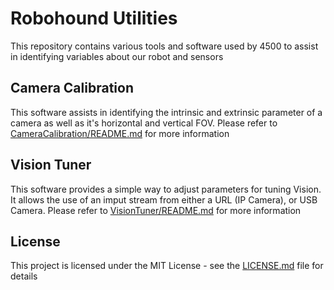# Robohound Utilities
This repository contains various tools and software used by 4500 to assist in identifying variables about our robot and sensors

## Camera Calibration
This software assists in identifying the intrinsic and extrinsic parameter of a camera as well as it's horizontal and vertical FOV. Please refer to [CameraCalibration/README.md](CameraCalibration/README.md) for more information

## Vision Tuner
This software provides a simple way to adjust parameters for tuning Vision. It allows the use of an imput stream from either a URL (IP Camera), or USB Camera. Please refer to [VisionTuner/README.md](VisionTuner/README.md) for more information

## License
This project is licensed under the MIT License - see the [LICENSE.md](LICENSE) file for details